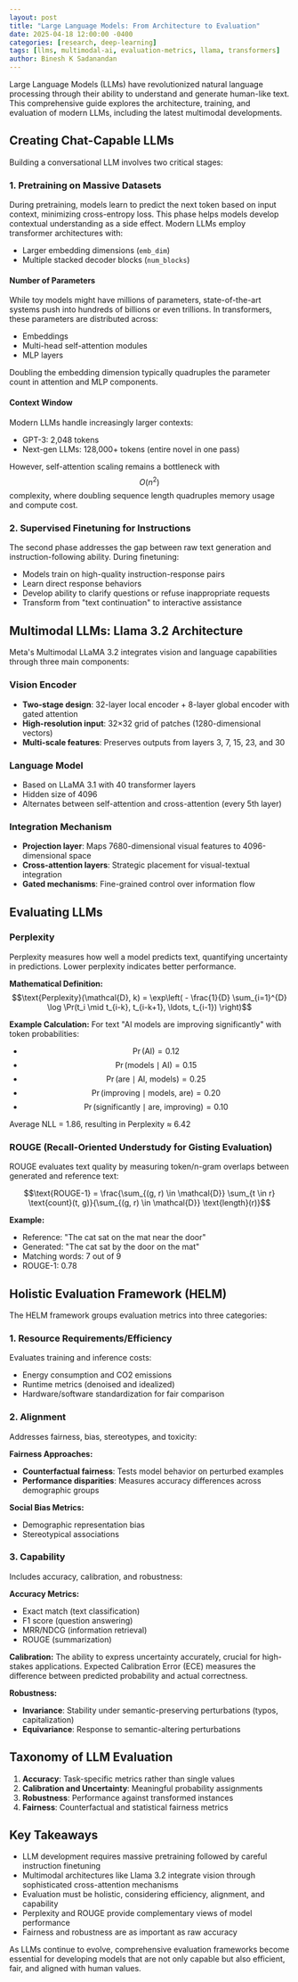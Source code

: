 ```yaml
---
layout: post
title: "Large Language Models: From Architecture to Evaluation"
date: 2025-04-18 12:00:00 -0400
categories: [research, deep-learning]
tags: [llms, multimodal-ai, evaluation-metrics, llama, transformers]
author: Binesh K Sadanandan
---
```


Large Language Models (LLMs) have revolutionized natural language processing through their ability to understand and generate human-like text. This comprehensive guide explores the architecture, training, and evaluation of modern LLMs, including the latest multimodal developments.

## Creating Chat-Capable LLMs

Building a conversational LLM involves two critical stages:

### 1. Pretraining on Massive Datasets

During pretraining, models learn to predict the next token based on input context, minimizing cross-entropy loss. This phase helps models develop contextual understanding as a side effect. Modern LLMs employ transformer architectures with:

- Larger embedding dimensions (`emb_dim`)
- Multiple stacked decoder blocks (`num_blocks`)

#### Number of Parameters

While toy models might have millions of parameters, state-of-the-art systems push into hundreds of billions or even trillions. In transformers, these parameters are distributed across:

- Embeddings
- Multi-head self-attention modules
- MLP layers

Doubling the embedding dimension typically quadruples the parameter count in attention and MLP components.

#### Context Window

Modern LLMs handle increasingly larger contexts:

- GPT-3: 2,048 tokens
- Next-gen LLMs: 128,000+ tokens (entire novel in one pass)

However, self-attention scaling remains a bottleneck with $$O(n^2)$$ complexity, where doubling sequence length quadruples memory usage and compute cost.

### 2. Supervised Finetuning for Instructions

The second phase addresses the gap between raw text generation and instruction-following ability. During finetuning:

- Models train on high-quality instruction-response pairs
- Learn direct response behaviors
- Develop ability to clarify questions or refuse inappropriate requests
- Transform from "text continuation" to interactive assistance

## Multimodal LLMs: Llama 3.2 Architecture

Meta's Multimodal LLaMA 3.2 integrates vision and language capabilities through three main components:

### Vision Encoder

- **Two-stage design**: 32-layer local encoder + 8-layer global encoder with gated attention
- **High-resolution input**: 32×32 grid of patches (1280-dimensional vectors)
- **Multi-scale features**: Preserves outputs from layers 3, 7, 15, 23, and 30

### Language Model

- Based on LLaMA 3.1 with 40 transformer layers
- Hidden size of 4096
- Alternates between self-attention and cross-attention (every 5th layer)

### Integration Mechanism

- **Projection layer**: Maps 7680-dimensional visual features to 4096-dimensional space
- **Cross-attention layers**: Strategic placement for visual-textual integration
- **Gated mechanisms**: Fine-grained control over information flow

## Evaluating LLMs

### Perplexity

Perplexity measures how well a model predicts text, quantifying uncertainty in predictions. Lower perplexity indicates better performance.

**Mathematical Definition:**
$$\text{Perplexity}(\mathcal{D}, k) = \exp\left( - \frac{1}{D} \sum_{i=1}^{D} \log \Pr(t_i \mid t_{i-k}, t_{i-k+1}, \ldots, t_{i-1}) \right)$$

**Example Calculation:**
For text "AI models are improving significantly" with token probabilities:

- $$\Pr(\text{AI}) = 0.12$$
- $$\Pr(\text{models} \mid \text{AI}) = 0.15$$
- $$\Pr(\text{are} \mid \text{AI, models}) = 0.25$$
- $$\Pr(\text{improving} \mid \text{models, are}) = 0.20$$
- $$\Pr(\text{significantly} \mid \text{are, improving}) = 0.10$$

Average NLL = 1.86, resulting in Perplexity ≈ 6.42

### ROUGE (Recall-Oriented Understudy for Gisting Evaluation)

ROUGE evaluates text quality by measuring token/n-gram overlaps between generated and reference text:

$$\text{ROUGE-1} = \frac{\sum_{(g, r) \in \mathcal{D}} \sum_{t \in r} \text{count}(t, g)}{\sum_{(g, r) \in \mathcal{D}} \text{length}(r)}$$

**Example:**

- Reference: "The cat sat on the mat near the door"
- Generated: "The cat sat by the door on the mat"
- Matching words: 7 out of 9
- ROUGE-1: 0.78

## Holistic Evaluation Framework (HELM)

The HELM framework groups evaluation metrics into three categories:

### 1. Resource Requirements/Efficiency

Evaluates training and inference costs:

- Energy consumption and CO2 emissions
- Runtime metrics (denoised and idealized)
- Hardware/software standardization for fair comparison

### 2. Alignment

Addresses fairness, bias, stereotypes, and toxicity:

**Fairness Approaches:**

- **Counterfactual fairness**: Tests model behavior on perturbed examples
- **Performance disparities**: Measures accuracy differences across demographic groups

**Social Bias Metrics:**

- Demographic representation bias
- Stereotypical associations

### 3. Capability

Includes accuracy, calibration, and robustness:

**Accuracy Metrics:**

- Exact match (text classification)
- F1 score (question answering)
- MRR/NDCG (information retrieval)
- ROUGE (summarization)

**Calibration:**
The ability to express uncertainty accurately, crucial for high-stakes applications. Expected Calibration Error (ECE) measures the difference between predicted probability and actual correctness.

**Robustness:**

- **Invariance**: Stability under semantic-preserving perturbations (typos, capitalization)
- **Equivariance**: Response to semantic-altering perturbations

## Taxonomy of LLM Evaluation

1. **Accuracy**: Task-specific metrics rather than single values
2. **Calibration and Uncertainty**: Meaningful probability assignments
3. **Robustness**: Performance against transformed instances
4. **Fairness**: Counterfactual and statistical fairness metrics

## Key Takeaways

- LLM development requires massive pretraining followed by careful instruction finetuning
- Multimodal architectures like Llama 3.2 integrate vision through sophisticated cross-attention mechanisms
- Evaluation must be holistic, considering efficiency, alignment, and capability
- Perplexity and ROUGE provide complementary views of model performance
- Fairness and robustness are as important as raw accuracy

As LLMs continue to evolve, comprehensive evaluation frameworks become essential for developing models that are not only capable but also efficient, fair, and aligned with human values.
